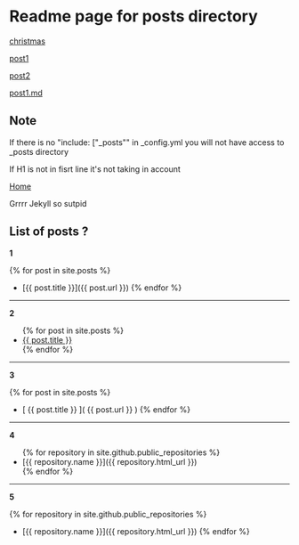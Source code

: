 # Readme page for posts directory

[christmas](./2022-12-09-noel)

[post1](./2022-12-09-post1)

[post2](./2022-12-09-post2)

[post1.md](./2022-12-09-post1.md)

## Note

If there is no "include: ["_posts"" in _config.yml you will not have access to _posts directory

If H1 is not in fisrt line it's not taking in account 

[Home](../home)

Grrrr Jekyll so sutpid

## List of posts ?

**1**

{% for post in site.posts %}

* [{{ post.title }}]({{ post.url }})
{% endfor %}

---

**2**

<ul>
  {% for post in site.posts %}
    <li>
      <a href="{{ post.url }}">{{ post.title }}</a>
    </li>
  {% endfor %}
</ul>

---

**3**

{% for post in site.posts %}

* [ {{ post.title }} ]( {{ post.url }} )
{% endfor %}

---

**4**

<ul>
    {% for repository in site.github.public_repositories %}
    <li>
      [{{ repository.name }}]({{ repository.html_url }})
    </li>
  {% endfor %}
</ul>

---

**5**

{% for repository in site.github.public_repositories %}

* [{{ repository.name }}]({{ repository.html_url }})
{% endfor %}
